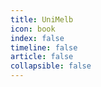 ```yaml
---
title: UniMelb
icon: book
index: false
timeline: false
article: false
collapsible: false
---
```


<Catalog hideHeading/>